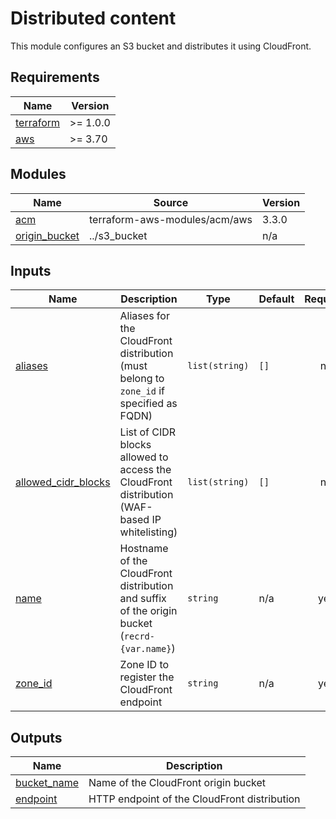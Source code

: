 <!--
To update docs, run:
  docker run --rm --volume "$(pwd):/terraform-docs" -u $(id -u) quay.io/terraform-docs/terraform-docs:0.16.0 /terraform-docs
-->
# Distributed content

This module configures an S3 bucket and distributes it using CloudFront.

<!-- BEGIN_TF_DOCS -->
## Requirements

| Name | Version |
|------|---------|
| <a name="requirement_terraform"></a> [terraform](#requirement\_terraform) | >= 1.0.0 |
| <a name="requirement_aws"></a> [aws](#requirement\_aws) | >= 3.70 |

## Modules

| Name | Source | Version |
|------|--------|---------|
| <a name="module_acm"></a> [acm](#module\_acm) | terraform-aws-modules/acm/aws | 3.3.0 |
| <a name="module_origin_bucket"></a> [origin\_bucket](#module\_origin\_bucket) | ../s3_bucket | n/a |

## Inputs

| Name | Description | Type | Default | Required |
|------|-------------|------|---------|:--------:|
| <a name="input_aliases"></a> [aliases](#input\_aliases) | Aliases for the CloudFront distribution (must belong to `zone_id` if specified as FQDN) | `list(string)` | `[]` | no |
| <a name="input_allowed_cidr_blocks"></a> [allowed\_cidr\_blocks](#input\_allowed\_cidr\_blocks) | List of CIDR blocks allowed to access the CloudFront distribution (WAF-based IP whitelisting) | `list(string)` | `[]` | no |
| <a name="input_name"></a> [name](#input\_name) | Hostname of the CloudFront distribution and suffix of the origin bucket (`recrd-{var.name}`) | `string` | n/a | yes |
| <a name="input_zone_id"></a> [zone\_id](#input\_zone\_id) | Zone ID to register the CloudFront endpoint | `string` | n/a | yes |

## Outputs

| Name | Description |
|------|-------------|
| <a name="output_bucket_name"></a> [bucket\_name](#output\_bucket\_name) | Name of the CloudFront origin bucket |
| <a name="output_endpoint"></a> [endpoint](#output\_endpoint) | HTTP endpoint of the CloudFront distribution |
<!-- END_TF_DOCS -->
